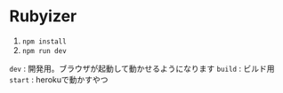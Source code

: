 # Rubyizer

1. `npm install`
2. `npm run dev`

`dev` : 開発用。ブラウザが起動して動かせるようになります
`build` : ビルド用
`start` : herokuで動かすやつ